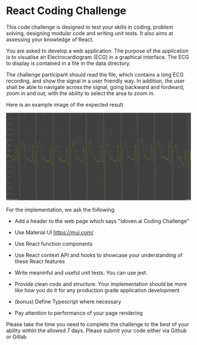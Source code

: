 # React Coding Challenge

This code challenge is designed to test your skills in coding, problem solving, designing modular code and writing unit tests. It also aims at assessing your knowledge of React.

You are asked to develop a web application. The purpose of the application is to visualise an Electrocardiogram (ECG) in a graphical interface. The ECG to display is contained in a file in the data directory.

The challenge participant should read the file, which contains a long ECG recording, and show the signal in a user friendly way. In addition, the user shall be able to navigate across the signal, going backward and fordward, zoom in and out, with the ability to select the area to zoom in. 

Here is an example image of the expected result


![ECG](images/Screenshot%20from%202022-06-21%2006-32-14.png)

For the implementation, we ask the following:

- Add a header to the web page which says "Idoven.ai Coding Challenge"

- Use Material UI https://mui.com/

- Use React function components

- Use React context API and hooks to showcase your understanding of these React features

- Write meaninful and useful unit tests. You can use jest.

- Provide clean code and structure. Your implementation should be more like how you do it for any production grade application development

- (bonus) Define Typescript where necessary

- Pay attention to performance of your page rendering

Please take the time you need to complete the challenge to the best of your ability within the allowed 7 days. Please submit your code either via Github or Gitlab
